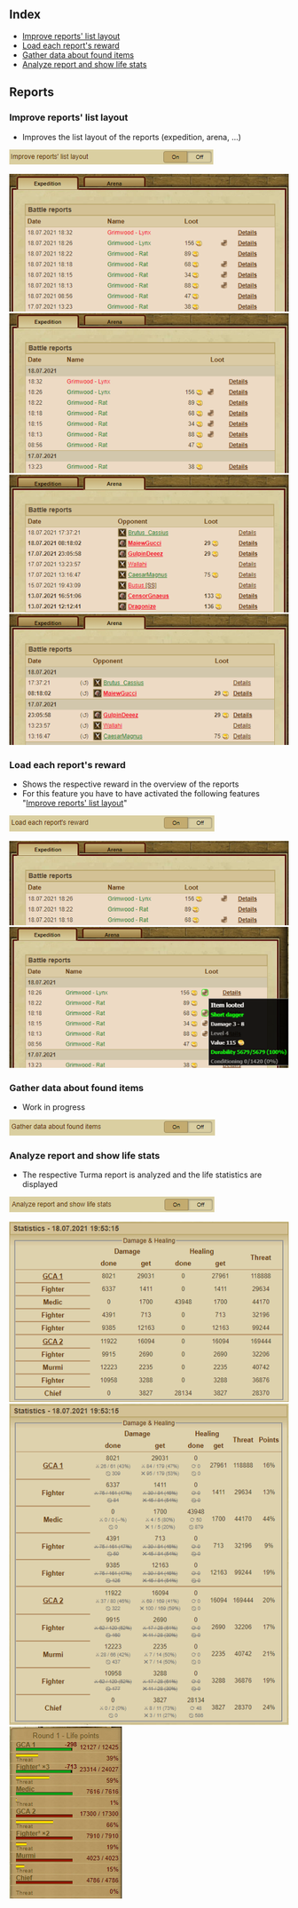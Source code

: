 ## Index
- [Improve reports' list layout](Documentation%20Reports.md#improve-reports-list-layout)
- [Load each report's reward](Documentation%20Reports.md#load-each-reports-reward)
- [Gather data about found items](Documentation%20Reports.md#gather-data-about-found-items)
- [Analyze report and show life stats](Documentation%20Reports.md#analyze-report-and-show-life-stats)

## Reports
### Improve reports' list layout
- Improves the list layout of the reports (expedition, arena, ...)

![Improve Reportslist Layout](Pictures/Reports/Improve_Reportslist_Layout.png)

![Improve Reportslist Layout N](Pictures/Reports/Improve_Reportslist_Layout_N.png)
![Improve Reportslist Layout Y](Pictures/Reports/Improve_Reportslist_Layout_Y.png)
![Improve Reportslist Layout NN](Pictures/Reports/Improve_Reportslist_Layout_NN.png)
![Improve Reportslist Layout YY](Pictures/Reports/Improve_Reportslist_Layout_YY.png)

### Load each report's reward
- Shows the respective reward in the overview of the reports
- For this feature you have to have activated the following features "[Improve reports' list layout](Documentation%20Reports.md#improve-reports-list-layout)"

![Load Each Reports Reward](Pictures/Reports/Load_Each_Reports_Reward.png)

![Load Each Reports Reward N](Pictures/Reports/Load_Each_Reports_Reward_N.png)
![Load Each Reports Reward Y](Pictures/Reports/Load_Each_Reports_Reward_Y.png)

### Gather data about found items
- Work in progress

![Gather About Found Items](Pictures/Reports/Gather_Data_About_Found_Items.png)

### Analyze report and show life stats
- The respective Turma report is analyzed and the life statistics are displayed

![Analyze Report and Show Life Stats](Pictures/Reports/Analyze_Report_and_Show_Life_Stats.png)

![Analyze Report and Show Life Stats N](Pictures/Reports/Analyze_Report_and_Show_Life_Stats_N.png)
![Analyze Report and Show Life Stats Y](Pictures/Reports/Analyze_Report_and_Show_Life_Stats_Y.png)
![Analyze Report and Show Life Stats YY](Pictures/Reports/Analyze_Report_and_Show_Life_Stats_YY.png)
